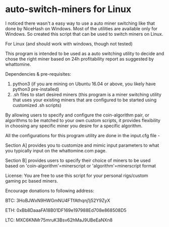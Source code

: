 # auto-switch-miners for Linux

I noticed there wasn't a easy way to use a auto miner switching like that done by NiceHash on Windows. Most of the utilities are available only for Windows. So created this script that can be used to switch miners on Linux.

For Linux (and should work with windows, though not tested)

This program is intended to be used as a auto switching utility to decide and chose the right miner based on 24h profitability report as suggested by whattomine.

Dependencies & pre-requisites:
1) python3 (if you are mining on Ubuntu 16.04 or above, you likely have python3 pre-installed)
2) .sh files to start desired miners (this program is a miner switching utility that uses your existing miners that are configured to be started using customized .sh scripts)

By allowing users to specify and configure the coin-algorithm pair, or algorithms to be matched to your own custom scripts, it provides flexibility in choosing any specific miner you desire for a specific algorithm.

All the configurations for this program utility are done in the input.cfg file -

Section A] provides you to customize and mimic input parameters to what you typically input on the whattomine.com page.

Section B] provides users to specify their choice of miners to be used based on 'coin-algorithm'=minerscript or 'algorithm'=minerscript format

License:
You are free to use this script for your personal rigs/custom gaming pc based miners. 

Encourage donations to following address:

BTC: 3HoBJWxN9HWGmNU4FTfAthqnj1j52Y9ZyX 

ETH: 0xBb8DaaaFA18B01DF169e197988Ed708e868508D5 

LTC: MXC6KNMr75mruK3Bsv62hMaJ9UBeEaNXn8
